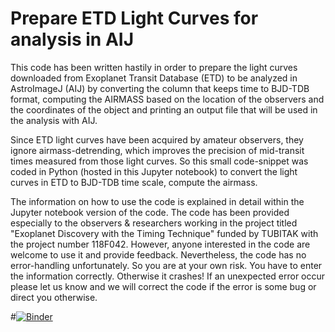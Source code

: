 # Prepare ETD Light Curves for analysis in AIJ
This code has been written hastily in order to prepare the light curves downloaded from Exoplanet Transit Database (ETD) to be analyzed in AstroImageJ (AIJ) by converting the column that keeps time to BJD-TDB format, computing the AIRMASS based on the location of the observers and the coordinates of the object and printing an output file that will be used in the analysis with AIJ.

Since ETD light curves have been acquired by amateur observers, they ignore airmass-detrending, which improves the precision of mid-transit times measured from those light curves. So this small code-snippet was coded in Python (hosted in this Jupyter notebook) to convert the light curves in ETD to BJD-TDB time scale, compute the airmass.

The information on how to use the code is explained in detail within the Jupyter notebook version of the code. The code has been provided especially to the observers & researchers working in the project titled "Exoplanet Discovery with the Timing Technique" funded by TUBITAK with the project number 118F042. However, anyone interested in the code are welcome to use it and provide feedback. Nevertheless, the code has no error-handling unfortunately. So you are at your own risk. You have to enter the information correctly. Otherwise it crashes! If an unexpected error occur please let us know and we will correct the code if the error is some bug or direct you otherwise.

#[![Binder](https://mybinder.org/badge_logo.svg)](https://mybinder.org/v2/gh/ozbasturk/prepare_etd_lc_for_aij/master)

